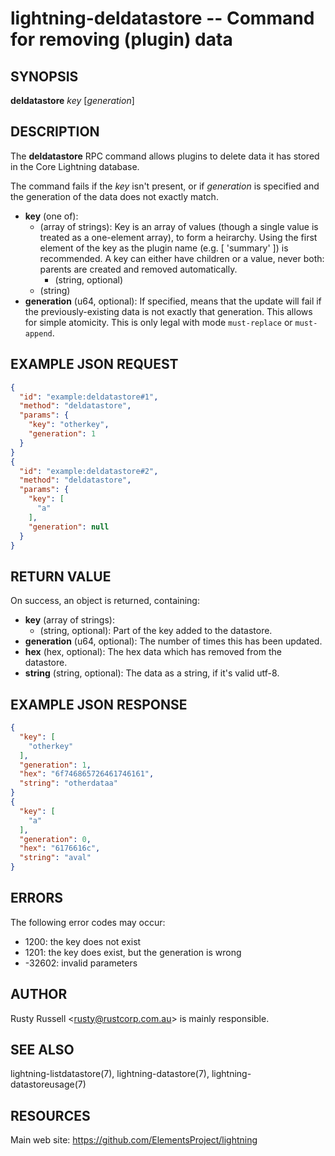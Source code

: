 lightning-deldatastore -- Command for removing (plugin) data
============================================================

SYNOPSIS
--------

**deldatastore** *key* [*generation*] 

DESCRIPTION
-----------

The **deldatastore** RPC command allows plugins to delete data it has stored in the Core Lightning database.

The command fails if the *key* isn't present, or if *generation* is specified and the generation of the data does not exactly match.

- **key** (one of):
  - (array of strings): Key is an array of values (though a single value is treated as a one-element array), to form a heirarchy. Using the first element of the key as the plugin name (e.g. [ 'summary' ]) is recommended. A key can either have children or a value, never both: parents are created and removed automatically.
    - (string, optional)
  - (string)
- **generation** (u64, optional): If specified, means that the update will fail if the previously-existing data is not exactly that generation. This allows for simple atomicity. This is only legal with mode `must-replace` or `must-append`.

EXAMPLE JSON REQUEST
--------------------

```json
{
  "id": "example:deldatastore#1",
  "method": "deldatastore",
  "params": {
    "key": "otherkey",
    "generation": 1
  }
}
{
  "id": "example:deldatastore#2",
  "method": "deldatastore",
  "params": {
    "key": [
      "a"
    ],
    "generation": null
  }
}
```

RETURN VALUE
------------

On success, an object is returned, containing:

- **key** (array of strings):
  - (string, optional): Part of the key added to the datastore.
- **generation** (u64, optional): The number of times this has been updated.
- **hex** (hex, optional): The hex data which has removed from the datastore.
- **string** (string, optional): The data as a string, if it's valid utf-8.

EXAMPLE JSON RESPONSE
---------------------

```json
{
  "key": [
    "otherkey"
  ],
  "generation": 1,
  "hex": "6f746865726461746161",
  "string": "otherdataa"
}
{
  "key": [
    "a"
  ],
  "generation": 0,
  "hex": "6176616c",
  "string": "aval"
}
```

ERRORS
------

The following error codes may occur:

- 1200: the key does not exist
- 1201: the key does exist, but the generation is wrong
- -32602: invalid parameters

AUTHOR
------

Rusty Russell <<rusty@rustcorp.com.au>> is mainly responsible.

SEE ALSO
--------

lightning-listdatastore(7), lightning-datastore(7), lightning-datastoreusage(7)

RESOURCES
---------

Main web site: <https://github.com/ElementsProject/lightning>

